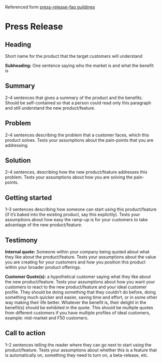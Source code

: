 Referenced form [press-release-faq guildines](https://medium.com/agileinsider/press-releases-for-product-managers-everything-you-need-to-know-942485961e31)

# Press Release
## Heading

Short name for the product that the target customers will understand

**Subheading:** One sentence saying who the market is and what the benefit is


## Summary

2–4 sentences that gives a summary of the product and the benefits. Should be self-contained so that a person could read only this paragraph and still understand the new product/feature.

## Problem

2–4 sentences describing the problem that a customer faces, which this product solves. Tests your assumptions about the pain-points that you are addressing.

## Solution

2–4 sentences, describing how the new product/feature addresses this problem. Tests your assumptions about how you are solving the pain-points.

## Getting started

1–3 sentences describing how someone can start using this product/feature (if it’s baked into the existing product, say this explicitly). Tests your assumptions about how easy the ramp-up is for your customers to take advantage of the new product/feature.


## Testimony

**Internal quote:** Someone within your company being quoted about what they like about the product/feature. Tests your assumptions about the value you are creating for your customers and how you position this product within your broader product offerings.

**Customer Quote(s):** a hypothetical customer saying what they like about the new product/feature. Tests your assumptions about how you want your customers to react to the new product/feature and your ideal customer profile. They should be doing something that they couldn’t do before, doing something much quicker and easier, saving time and effort, or in some other way making their life better. Whatever the benefit is, their delight in the benefit(s) should be exhibited in the quote. This should be multiple quotes from different customers if you have multiple profiles of ideal customers, example: mid-market and F50 customers.


## Call to action

1–2 sentences telling the reader where they can go next to start using the product/feature. Tests your assumptions about whether this is a feature that is automatically on, something they need to turn on, a beta-release, etc.
